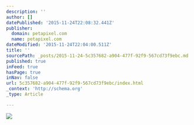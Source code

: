 ```yaml
---
description: ''
author: []
datePublished: '2015-11-24T22:08:32.441Z'
publisher:
  domain: petapixel.com
  name: petapixel.com
dateModified: '2015-11-24T22:04:00.511Z'
title: ''
sourcePath: _posts/2015-11-24-5c357682-a904-477f-92f9-567cd73f9ebc.md
published: true
inFeed: true
hasPage: true
inNav: false
url: 5c357682-a904-477f-92f9-567cd73f9ebc/index.html
_context: 'http://schema.org'
_type: Article

---
```

![](http://petapixel.com/assets/uploads/2015/11/9c43b8ca406e37327048fe450f7f62bd.jpg)